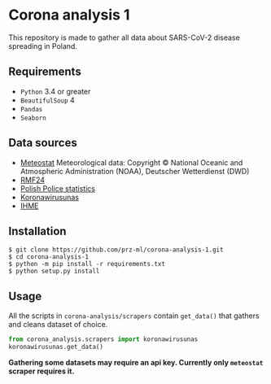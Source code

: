 # Corona analysis 1

This repository is made to gather all data about SARS-CoV-2 disease spreading in 
Poland.

## Requirements

* `Python` 3.4 or greater
* `BeautifulSoup` 4
* `Pandas`
* `Seaborn`

## Data sources

* [Meteostat](https://meteostat.net/en/sources) Meteorological data: Copyright ©
National Oceanic and Atmospheric Administration (NOAA),
Deutscher Wetterdienst (DWD)
* [RMF24](https://www.rmf.fm/inc/outer/korona-wykres/wykres.html)
* [Polish Police statistics](http://policja.pl/pol/form/1,dok.html)
* [Koronawirusunas](http://koronawirusunas.pl)
* [IHME](http://www.healthdata.org/)

## Installation
```
$ git clone https://github.com/prz-ml/corona-analysis-1.git 
$ cd corona-analysis-1
$ python -m pip install -r requirements.txt
$ python setup.py install
```

## Usage
All the scripts in `corona-analysis/scrapers` contain `get_data()` that gathers 
and cleans dataset of choice.
```python
from corona_analysis.scrapers import koronawirusunas
koronawirusunas.get_data()
```
**Gathering some datasets may require an api key. Currently only `meteostat` 
scraper requires it.**
